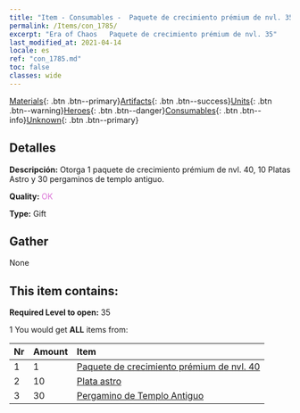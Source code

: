 ```yaml
---
title: "Item - Consumables -  Paquete de crecimiento prémium de nvl. 35"
permalink: /Items/con_1785/
excerpt: "Era of Chaos   Paquete de crecimiento prémium de nvl. 35"
last_modified_at: 2021-04-14
locale: es
ref: "con_1785.md"
toc: false
classes: wide
---
```

 [Materials](/es/Items/){: .btn .btn--primary}[Artifacts](/es/Items/Artifacts/){: .btn .btn--success}[Units](/es/Items/Units/){: .btn .btn--warning}[Heroes](/es/Items/Heroes/){: .btn .btn--danger}[Consumables](/es/Items/Consumables/){: .btn .btn--info}[Unknown](/es/Items/Unknown/){: .btn .btn--primary}

## Detalles
 **Descripción:** Otorga 1 paquete de crecimiento prémium de nvl. 40, 10 Platas Astro y 30 pergaminos de templo antiguo.

 **Quality:** <span style="color: #DA70D6">OK</span>

 **Type:** Gift

## Gather

  None

## This item contains:

 **Required Level to open:** 35

 1 You would get **ALL** items  from:

  | Nr | Amount |     Item    |
  |:---|:-------|:------------|
  | 1 | 1 | [ Paquete de crecimiento prémium de nvl. 40](/es/Items/con_1786/) | 
  | 2 | 10 | [Plata astro](/es/Items/con_969/) | 
  | 3 | 30 | [Pergamino de Templo Antiguo](/es/Items/con_697/) | 
